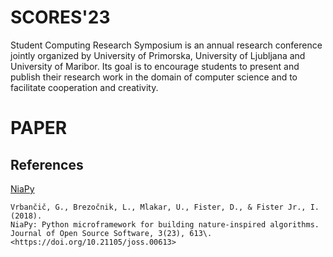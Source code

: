 # SCORES'23

Student Computing Research Symposium is an annual research conference jointly organized by University of Primorska, University of Ljubljana and University of Maribor. Its goal is to encourage students to present and publish their research work in the domain of computer science and to facilitate cooperation and creativity.

# PAPER

## References

[NiaPy](https://github.com/NiaOrg/NiaPy)

```
Vrbančič, G., Brezočnik, L., Mlakar, U., Fister, D., & Fister Jr., I. (2018).
NiaPy: Python microframework for building nature-inspired algorithms.
Journal of Open Source Software, 3(23), 613\. <https://doi.org/10.21105/joss.00613>
```
